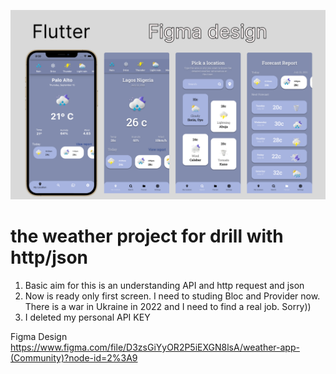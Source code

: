 ![Optional Text](/assets/images/markdown_image.png)

# the weather project for drill with http/json

1) Basic aim for this is an understanding API and http request and json
2) Now is ready only first screen. I need to studing Bloc and Provider now. There is a war in Ukraine in 2022 and I need to find a real job. Sorry)) 
3) I deleted my personal API KEY

Figma Design
https://www.figma.com/file/D3zsGiYyOR2P5iEXGN8lsA/weather-app-(Community)?node-id=2%3A9


